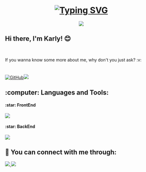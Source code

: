 <h1 align="center">
<a href="https://git.io/typing-svg"><img src="https://readme-typing-svg.demolab.com?font=Victor+Mono+Italic&duration=3000&pause=200&color=FF0090&center=true&vCenter=true&multiline=true&width=440&height=70&lines=%22It+doesn't+matter+which+way+you+go%2C;+if+only+you+walk+long+enough.%22" alt="Typing SVG" /></a>
</h1>

<p align="center"><img src="https://i.pinimg.com/originals/61/97/4d/61974dcd0888033e4360769fff5d1a78.gif" /></p>

 ## Hi there, I'm Karly! :blush:</strong> 
<br /> 
<p>If you wanna know some more about me, why don't you just ask? :v:</p>

#

[![GitHub](https://img.shields.io/badge/--181717?logo=github&logoColor=ff69b4)](https://github.com/)![](https://komarev.com/ghpvc/?username=KarlyMakowski&color=ff69b4&style=flat-square)

<h2 align="left" >:computer: Languages and Tools:</h2>
<h4 align="left" >:star: FrontEnd </h4>
<p align="left">
  <a href="https://skillicons.dev">
    <img src="https://skillicons.dev/icons?i=vue,react,ts,js,tailwind,bootstrap" />
  </a>
</p>

<h4 align="left" >:star: BackEnd </h4>
<p align="left">
  <a href="https://skillicons.dev">
    <img src="https://skillicons.dev/icons?i=python,flask" />
  </a>
</p>


<h2 align="left">💬 You can connect with me through:</h2>
<div>
<p align="left">
  <a href="https://www.linkedin.com/in/karlamakowski/">
    <img src="https://skillicons.dev/icons?i=linkedin" />
  </a>
   <a href="https://discord.com/Karly#3817">
    <img src="https://skillicons.dev/icons?i=discord" />
  </a>
</p>




